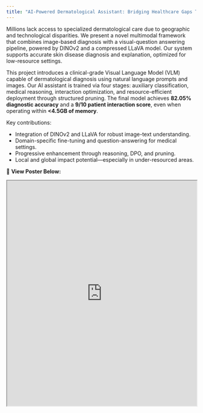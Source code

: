 ```yaml
---
title: "AI-Powered Dermatological Assistant: Bridging Healthcare Gaps Through Multimodal Intelligence"
---
```


Millions lack access to specialized dermatological care due to geographic and technological disparities. We present a novel multimodal framework that combines image-based diagnosis with a visual-question answering pipeline, powered by DINOv2 and a compressed LLaVA model. Our system supports accurate skin disease diagnosis and explanation, optimized for low-resource settings.

<!--more-->

This project introduces a clinical-grade Visual Language Model (VLM) capable of dermatological diagnosis using natural language prompts and images. Our AI assistant is trained via four stages: auxiliary classification, medical reasoning, interaction optimization, and resource-efficient deployment through structured pruning. The final model achieves **82.05% diagnostic accuracy** and a **9/10 patient interaction score**, even when operating within **<4.5GB of memory**.

Key contributions:
- Integration of DINOv2 and LLaVA for robust image-text understanding.
- Domain-specific fine-tuning and question-answering for medical settings.
- Progressive enhancement through reasoning, DPO, and pruning.
- Local and global impact potential—especially in under-resourced areas.

📄 **View Poster Below:**

<iframe src="https://drive.google.com/file/d/1PCDcebpmcYRDu3oBCiACuB1o6Ri7yFW9/view" width="100%" height="600"></iframe>
